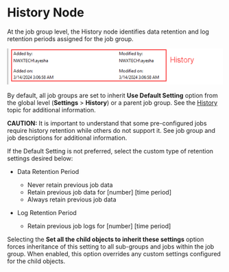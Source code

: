 # History Node

At the job group level, the History node identifies data retention and log retention periods assigned for the job group.

![Job Group History Settings](/static/img/product_docs/threatprevention/threatprevention/admin/policies/history.png)

By default, all job groups are set to inherit __Use Default Setting__ option from the global level (__Settings__ > __History__) or a parent job group. See the [History](/docs/product_docs/accessanalyzer/accessanalyzer/enterpriseauditor/admin/settings/history.md) topic for additional information.

__CAUTION:__ It is important to understand that some pre-configured jobs require history retention while others do not support it. See job group and job descriptions for additional information.

If the Default Setting is not preferred, select the custom type of retention settings desired below:

- Data Retention Period

  - Never retain previous job data
  - Retain previous job data for [number] [time period]
  - Always retain previous job data
- Log Retention Period

  - Retain previous job logs for [number] [time period]

Selecting the __Set all the child objects to inherit these settings__ option forces inheritance of this setting to all sub-groups and jobs within the job group. When enabled, this option overrides any custom settings configured for the child objects.
